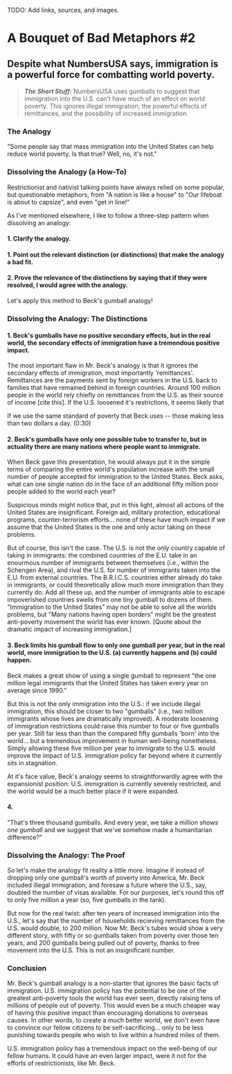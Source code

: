 TODO: Add links, sources, and images.

# A Bouquet of Bad Metaphors #2
## Despite what NumbersUSA says, immigration is a powerful force for combatting world poverty.

>**_The Short Stuff:_** NumbersUSA uses gumballs to suggest that immigration into the U.S. can't have much of an effect on world poverty. This ignores illegal immigration, the powerful effects of remittances, and the 
possibility of increased immigration.

### The Analogy

"Some people say that mass immigration into the United States can help reduce world poverty. Is that true? Well, no, it's not."




### Dissolving the Analogy (a How-To)

Restrictionist and nativist talking points have always relied on some popular, but questionable metaphors, from "A nation is like a house" to "Our lifeboat is about to capsize", and even "get in line!"

As I've mentioned elsewhere, I like to follow a three-step pattern when dissolving an analogy:
#### 1. Clarify the analogy.
#### 1. Point out the relevant distinction (or distinctions) that make the analogy a bad fit.
#### 2. Prove the relevance of the distinctions by saying that if they were resolved, I would agree with the analogy.

Let's apply this method to Beck's gumball analogy!

### Dissolving the Analogy: The Distinctions

#### 1. Beck's gumballs have no positive secondary effects, but in the real world, the secondary effects of immigration have a tremendous positive impact.

The most important flaw in Mr. Beck's analogy is that it ignores the secondary effects of immigration, most importantly 'remittances'. Remittances
are the payments sent by foreign workers in the U.S. back to families that have remained behind in foreign countries. Around 100 million 
people in the world rely chiefly on remittances from the U.S. as their source of income [cite this]. If the U.S. loosened it's restrictions, it seems likely that 

If we use the same standard of poverty that Beck uses -- those making less than two dollars a day. (0:30)


#### 2. Beck's gumballs have only one possible tube to transfer to, but in actuality there are many nations where people want to immigrate.

When Beck gave this presentation, he would always put it in the simple terms of comparing the entire world's population increase with the small number of people accepted for immigration to the United States. Beck asks, what can one single nation do in the face of an additional fifty million poor people added to the world each year?

Suspicious minds might notice that, put in this light, almost all actions of the United States are insignificant. Foreign aid, military protection, educational programs, counter-terrorism efforts... none of these have much impact if we assume that the United States is the one and only actor taking on these problems.

But of course, this isn't the case. The U.S. is not the only country capable of taking in immigrants: the combined countries of the E.U. take in an enourmous number of immigrants between themselves (i.e., within the Schengen Area), and rival the U.S. for number of immigrants taken into the E.U. from external countries. The B.R.I.C.S. countries either already do take in immigrants, or could theoretically allow much more immigration than they currently do. Add all these up, and the number of immigrants able to escape impoverished countries swells from one tiny gumball to dozens of them. "Immigration to the United States" may not be able to solve all the worlds problems, but "Many nations having open borders" might be the greatest anti-poverty movement the world has ever known. [Quote about the dramatic impact of increasing immigration.]


#### 3. Beck limits his gumball flow to only one gumball per year, but in the real world, more immigration to the U.S. (a) currently happens and (b) could happen.



Beck makes a great show of using a single gumball to represent "the one million legal immigrants that the United States has taken every year on average since 1990."

But this is not the only immigration into the U.S.: if we include illegal immigration, this should be closer to two "gumballs" (i.e., two million immigrants whose lives are dramatically improved). A moderate loosening of immigration restrictions could raise this number to four or five gumballs per year. Still far less than than the compared fifty gumballs 'born' into the world... but a tremendous improvement in human well-being nonetheless. Simply allowing these five million per year to immigrate to the U.S. would improve the impact of U.S. immigration policy far beyond where it currently sits in stagnation.

At it's face value, Beck's analogy seems to straightforwardly agree with the expansionist position: U.S. immigration is currently severely restricted, and the world would be a much better place if it were expanded.

#### 4. 

"That's three thousand gumballs. And every year, we take a million *shows one gumball* and we suggest that we've somehow made a humanitarian difference?"


### Dissolving the Analogy: The Proof

So let's make the analogy fit reality a little more.
Imagine if instead of dropping only one gumball's worth of poverty into America, Mr. Beck included illegal immigration, and foresaw a future where the U.S., say, doubled the number of visas available.
For our purposes, let's round this off to only five million a year (so, five gumballs in the tank).

But now for the real twist: after ten years of increased immigration into the U.S., let's say that the number of households recieving remittances from the U.S. would double, to 200 million.
Now Mr. Beck's tubes would show a very different story, with fifty or so gumballs taken from poverty over those ten years, and 200 gumballs being pulled out of poverty, thanks to free movement into the U.S. This is not an insignificant number.

### Conclusion

Mr. Beck's gumball analogy is a non-starter that ignores the basic facts of immigration. U.S. immigration policy has the potential to be one of the greatest anti-poverty tools the world has ever seen, directly raising tens of millions of people out of poverty. This would even be a much cheaper way of having this positive impact than encouraging donations to overseas causes. In other words, to create a much better world, we don't even have to convince our fellow citizens to be self-sacrificing... only to be less punishing towards people who wish to live within a hundred miles of them.

U.S. immigration policy has a tremendous impact on the well-being of our fellow humans. It could have an even larger impact, were it not for the efforts of restrictionists, like Mr. Beck. 




